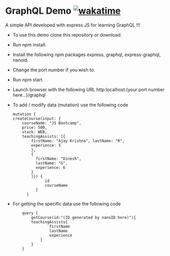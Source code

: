 # GraphQL Demo [![wakatime](https://wakatime.com/badge/github/Ajay-056/GraphQL-Demo.svg)](https://wakatime.com/badge/github/Ajay-056/GraphQL-Demo)

A simple API developed with express JS for learning GraphQL !!!

- To use this demo clone this repository or download.
- Run npm install.
- Install the following npm packages express, graphql, express-graphql, nanoid.
- Change the port number if you wish to.
- Run npm start.
- Launch browser with the following URL http:localhost:(your port number here...)/graphql
- To add / modify data (mutation) use the following code

  ```
  mutation {
  createCourse(input: {
      courseName: "JS Bootcamp",
      price: 500,
      stack: WEB,
      teachingAssists: [{
          firstName: "Ajay Krishna", lastName: "R",
          experience: 5
          },
          {
            firstName: "Dinesh",
            lastName: "G",
            experience: 6
          }
          ]}) {
                id
                courseName
            }
        }
  ```

* For getting the specific data use the following code

  ```
      query {
          getCourse(id:"(ID generated by nanoID here)"){
          teachingAssists{
                  firstName
                  lastName
                  experience
              }
          }
      }
  ```

